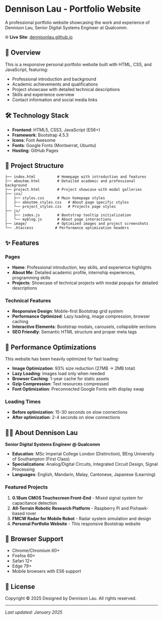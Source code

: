 # Dennison Lau - Portfolio Website

A professional portfolio website showcasing the work and experience of Dennison Lau, Senior Digital Systems Engineer at Qualcomm.

🌐 **Live Site**: [dennisonlau.github.io](https://dennisonlau.github.io)

## 🎯 Overview

This is a responsive personal portfolio website built with HTML, CSS, and JavaScript, featuring:
- Professional introduction and background
- Academic achievements and qualifications
- Project showcase with detailed technical descriptions
- Skills and experience overview
- Contact information and social media links

## 🛠️ Technology Stack

- **Frontend**: HTML5, CSS3, JavaScript (ES6+)
- **Framework**: Bootstrap 4.5.3
- **Icons**: Font Awesome
- **Fonts**: Google Fonts (Montserrat, Ubuntu)
- **Hosting**: GitHub Pages

## 📁 Project Structure

```
├── index.html          # Homepage with introduction and features
├── aboutme.html        # Detailed academic and professional background
├── project.html        # Project showcase with modal galleries
├── css/
│   ├── styles.css      # Main homepage styles
│   ├── aboutme_styles.css   # About page specific styles
│   └── project_styles.css   # Projects page styles
├── js/
│   ├── index.js        # Bootstrap tooltip initialization
│   └── myblog.js       # About page interactions
├── image/              # Optimized images and project screenshots
└── .htaccess          # Performance optimization headers
```

## ✨ Features

### Pages
- **Home**: Professional introduction, key skills, and experience highlights
- **About Me**: Detailed academic profile, internship experiences, programming skills
- **Projects**: Showcase of technical projects with modal popups for detailed descriptions

### Technical Features
- **Responsive Design**: Mobile-first Bootstrap grid system
- **Performance Optimized**: Lazy loading, image compression, browser caching
- **Interactive Elements**: Bootstrap modals, carousels, collapsible sections
- **SEO Friendly**: Semantic HTML structure and proper meta tags

## 🚀 Performance Optimizations

This website has been heavily optimized for fast loading:

- **Image Optimization**: 93% size reduction (27MB → 2MB total)
- **Lazy Loading**: Images load only when needed
- **Browser Caching**: 1-year cache for static assets
- **Gzip Compression**: Text resources compressed
- **Font Optimization**: Preconnected Google Fonts with display swap

### Loading Times
- **Before optimization**: 15-30 seconds on slow connections
- **After optimization**: 2-4 seconds on slow connections

## 👨‍💻 About Dennison Lau

**Senior Digital Systems Engineer @ Qualcomm**
- **Education**: MSc Imperial College London (Distinction), BEng University of Southampton (First Class)
- **Specializations**: Analog/Digital Circuits, Integrated Circuit Design, Signal Processing
- **Languages**: English, Mandarin, Malay, Cantonese, Japanese (Learning)

### Featured Projects
1. **0.18um CMOS Touchscreen Front-End** - Mixed signal system for capacitance detection
2. **All-Terrain Robotic Research Platform** - Raspberry Pi and Pixhawk-based rover
3. **FMCW Radar for Mobile Robot** - Radar system simulation and design
4. **Personal Portfolio Website** - This responsive Bootstrap website


## 📱 Browser Support

- Chrome/Chromium 60+
- Firefox 60+
- Safari 12+
- Edge 79+
- Mobile browsers with ES6 support

## 📄 License

Copyright © 2025 Designed by Dennison Lau. All rights reserved.


---

*Last updated: January 2025*